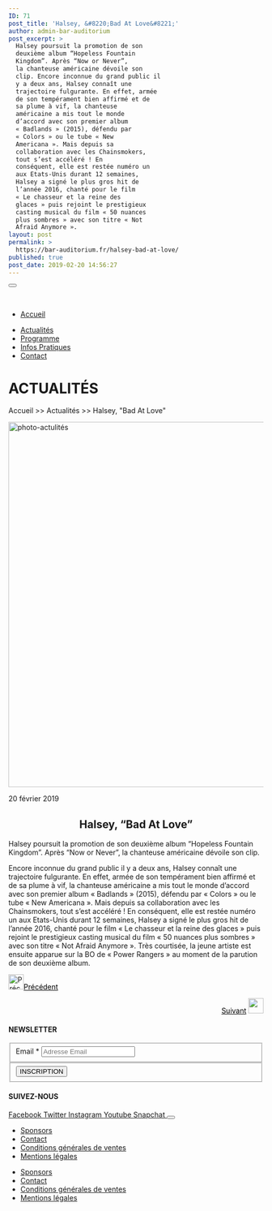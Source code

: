 ```yaml
---
ID: 71
post_title: 'Halsey, &#8220;Bad At Love&#8221;'
author: admin-bar-auditorium
post_excerpt: >
  Halsey poursuit la promotion de son
  deuxième album “Hopeless Fountain
  Kingdom”. Après “Now or Never”,
  la chanteuse américaine dévoile son
  clip. Encore inconnue du grand public il
  y a deux ans, Halsey connaît une
  trajectoire fulgurante. En effet, armée
  de son tempérament bien affirmé et de
  sa plume à vif, la chanteuse
  américaine a mis tout le monde
  d’accord avec son premier album
  « Badlands » (2015), défendu par
  « Colors » ou le tube « New
  Americana ». Mais depuis sa
  collaboration avec les Chainsmokers,
  tout s’est accéléré ! En
  conséquent, elle est restée numéro un
  aux Etats-Unis durant 12 semaines,
  Halsey a signé le plus gros hit de
  l’année 2016, chanté pour le film
  « Le chasseur et la reine des
  glaces » puis rejoint le prestigieux
  casting musical du film « 50 nuances
  plus sombres » avec son titre « Not
  Afraid Anymore ».
layout: post
permalink: >
  https://bar-auditorium.fr/halsey-bad-at-love/
published: true
post_date: 2019-02-20 14:56:27
---
```

<button id="elementor-menu-toggle"></button>
				<nav itemtype="http://schema.org/SiteNavigationElement" itemscope="itemscope" id="elementor-navigation" role="navigation" aria-label="Elementor Menu">				
				<ul id="elementor-navmenu"><li><a href="https://bar-auditorium.fr/">Accueil</a></li>
<li><a href="https://bar-auditorium.fr/actualites-bar-auditorium/">Actualités</a></li>
<li><a href="https://bar-auditorium.fr/artistes/">Programme</a></li>
<li><a href="https://bar-auditorium.fr/infos-pratiques/">Infos Pratiques</a></li>
<li><a href="https://bar-auditorium.fr/contact/">Contact</a></li>
</ul>		
								</nav>
			<h1>ACTUALITÉS</h1>		
		<p>Accueil &gt;&gt; Actualités &gt;&gt; Halsey, "Bad At Love"</p>		
										<img width="1080" height="720" src="https://bar-auditorium.fr/wp-content/uploads/2019/02/photo-1505842465776-3b4953ca4f44.jpg" alt="photo-actulités" srcset="https://bar-auditorium.fr/wp-content/uploads/2019/02/photo-1505842465776-3b4953ca4f44.jpg 1080w, https://bar-auditorium.fr/wp-content/uploads/2019/02/photo-1505842465776-3b4953ca4f44-300x200.jpg 300w, https://bar-auditorium.fr/wp-content/uploads/2019/02/photo-1505842465776-3b4953ca4f44-768x512.jpg 768w, https://bar-auditorium.fr/wp-content/uploads/2019/02/photo-1505842465776-3b4953ca4f44-1024x683.jpg 1024w" sizes="(max-width: 1080px) 100vw, 1080px" />											
		<p>20 février 2019</p><h2 style="text-align: center;"><strong>Halsey, “Bad At Love”</strong></h2><p>Halsey poursuit la promotion de son deuxième album “Hopeless Fountain Kingdom”. Après “Now or Never”, la chanteuse américaine dévoile son clip.</p><p>Encore inconnue du grand public il y a deux ans, Halsey connaît une trajectoire fulgurante. En effet, armée de son tempérament bien affirmé et de sa plume à vif, la chanteuse américaine a mis tout le monde d’accord avec son premier album « Badlands » (2015), défendu par « Colors » ou le tube « New Americana ». Mais depuis sa collaboration avec les Chainsmokers, tout s’est accéléré ! En conséquent, elle est restée numéro un aux Etats-Unis durant 12 semaines, Halsey a signé le plus gros hit de l’année 2016, chanté pour le film « Le chasseur et la reine des glaces » puis rejoint le prestigieux casting musical du film « 50 nuances plus sombres » avec son titre « Not Afraid Anymore ». Très courtisée, la jeune artiste est ensuite apparue sur la BO de « Power Rangers » au moment de la parution de son deuxième album.</p><p style="text-align: left;"><a href="https://bar-auditorium.fr/m-83-et-mai-lan-prets-a-danser/"><img src="https://bar-auditorium.fr/wp-content/uploads/2019/02/group-2-1.png" alt="Précédent" width="30" height="30" /></a><a style="color: #000000;" href="https://bar-auditorium.fr/m-83-et-mai-lan-prets-a-danser/">Précédent</a></p><p style="text-align: right;"><a style="color: #000000;" href="https://bar-auditorium.fr/royksopp-en-selle/">Suivant</a> <a href="https://bar-auditorium.fr/royksopp-en-selle/"><img src="https://bar-auditorium.fr/wp-content/uploads/2019/02/group-2.png" alt="" width="30" height="30" /></a></p>		
			<h4>NEWSLETTER</h4>		
			<form action="https://bar-auditorium.fr/wp-admin/admin-post.php" method="post" name="content-form-c7e782e" id="content-form-c7e782e"><input type="hidden" id="_wpnonce_newsletter" name="_wpnonce_newsletter" value="0e891a0298" /><input type="hidden" name="_wp_http_referer" value="/wp-admin/admin-ajax.php" /><input type="hidden" name="action" value="content_form_submit" /><input type="hidden" name="form-type" value="newsletter" /><input type="hidden" name="form-builder" value="elementor" /><input type="hidden" name="post-id" value="71" /><input type="hidden" name="form-id" value="c7e782e" />
        <fieldset>
            <label for="data[c7e782e][email]"
				>
				Email *            </label>
			                    <input type="text" name="data[c7e782e][email]" id="data[c7e782e][email]"
						required="required"  placeholder="Adresse Email">
					        </fieldset>
		        <fieldset>
            <button type="submit" name="submit" value="submit-newsletter-c7e782e">
	            INSCRIPTION                            </button>
        </fieldset>
		</form>		
			<h4>SUIVEZ-NOUS</h4>		
							<a href="" target="_blank" rel="noopener noreferrer">
					Facebook
				</a>
							<a href="" target="_blank" rel="noopener noreferrer">
					Twitter
				</a>
							<a href="" target="_blank" rel="noopener noreferrer">
					Instagram
				</a>
							<a href="" target="_blank" rel="noopener noreferrer">
					Youtube
				</a>
							<a href="" target="_blank" rel="noopener noreferrer">
					Snapchat
				</a>
						<button id="elementor-menu-toggle"></button>
				<nav itemtype="http://schema.org/SiteNavigationElement" itemscope="itemscope" id="elementor-navigation" role="navigation" aria-label="Elementor Menu">				
				<ul id="elementor-navmenu"><li><a href="https://bar-auditorium.fr/sponsors/">Sponsors</a></li>
<li><a href="https://bar-auditorium.fr/contact/">Contact</a></li>
<li><a href="https://bar-auditorium.fr/conditions-generales-de-ventes/">Conditions générales de ventes</a></li>
<li><a href="https://bar-auditorium.fr/mentions-legales/">Mentions légales</a></li>
</ul>		
								</nav>
		<nav itemtype="http://schema.org/SiteNavigationElement" itemscope="itemscope" id="cbp-hsmenu-wrapper">
				<ul id="mega-menu"><li><a href="https://bar-auditorium.fr/sponsors/">Sponsors</a></li>
<li><a href="https://bar-auditorium.fr/contact/">Contact</a></li>
<li><a href="https://bar-auditorium.fr/conditions-generales-de-ventes/">Conditions générales de ventes</a></li>
<li><a href="https://bar-auditorium.fr/mentions-legales/">Mentions légales</a></li>
</ul>			
		</nav>